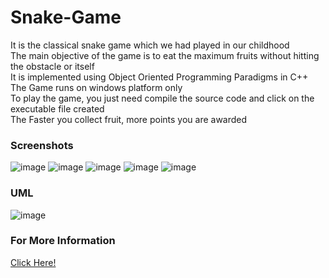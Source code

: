 # Snake-Game

It is the classical snake game which we had played in our childhood <br>
The main objective of the game is to eat the maximum fruits without hitting the obstacle or itself <br>
It is implemented using Object Oriented Programming Paradigms in C++ <br>
The Game runs on windows platform only <br>
To play the game, you just need compile the source code and click on the executable file created <br>
The Faster you collect fruit, more points you are awarded <br>

### Screenshots

![image](https://user-images.githubusercontent.com/98077236/205945622-b3efc72d-f04a-495e-b7e5-cbdd280c2d1e.png)
![image](https://user-images.githubusercontent.com/98077236/205945961-f3a7acb7-98f2-4433-8f88-ebe7c606202d.png)
![image](https://user-images.githubusercontent.com/98077236/205946773-241f4ef4-173b-4b7d-98a3-0be5d2ed88d6.png)
![image](https://user-images.githubusercontent.com/98077236/205946990-ba75f2c7-322d-4566-a1bb-d094cedfc41a.png)
![image](https://user-images.githubusercontent.com/98077236/205945507-f898438d-ba5e-4ee0-bcb1-fe9baaf5d5c9.png)

### UML

![image](https://user-images.githubusercontent.com/98077236/205944426-0843ec56-5e35-4627-b856-fab24823cd1f.png)

### For More Information

<a href = "Snake Game.pptx"> Click Here! </a>
